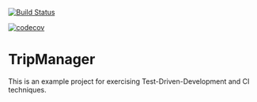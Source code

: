 [![Build Status](https://travis-ci.org/marekpraski/tripmanager.svg?branch=master)](https://travis-ci.org/marekpraski/tripmanager)


[![codecov](https://codecov.io/gh/marekpraski/tripmanager/branch/master/graph/badge.svg)](https://codecov.io/gh/marekpraski/tripmanager)



# TripManager
This is an example project for exercising Test-Driven-Development and CI techniques.
